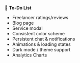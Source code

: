 📌 **To-Do List**

- Freelancer ratings/reviews  
- Blog page  
- Service modal  
- Consistent color scheme  
- Persistent chat & notifications  
- Animations & loading states  
- Dark mode / theme support  
- Analytics Charts

